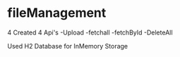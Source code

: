 # fileManagement
4 Created 4 Api's
-Upload
-fetchall
-fetchById
-DeleteAll

Used H2 Database for InMemory Storage
